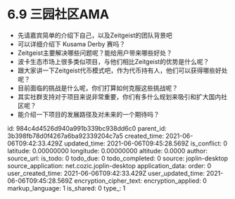 # 6.9 三园社区AMA

- 先请嘉宾简单的介绍下⾃⼰，以及Zeitgeist的团队背景吧
- 可以详细介绍下 Kusama Derby 赛吗？ 
- Zeitgeist主要解决哪些问题呢？能给⽤户带来哪些好处？ 
- 波卡⽣态市场上很多类似项⽬，与他们相⽐Zeitgeist的优势是什么呢？ 
- 跟⼤家讲⼀下Zeitgeist代币模式吧，作为代币持有⼈，他们可以获得哪些好处呢？ 
- ⽬前⾯临的挑战是什么呢，你们打算如何克服这些挑战呢？ 
- 其实社群⽀持对于项⽬来说⾮常重要，你们有多什么规划来吸引和扩⼤国内社区呢？ 
- 能介绍⼀下项⽬的发展路径及对未来的⼀个期待吗？



id: 984c4d4526d940a991b339bc938dd6c0
parent_id: 3b398fb78d0f4267a6ba92339204c7a5
created_time: 2021-06-06T09:42:33.429Z
updated_time: 2021-06-06T09:45:28.569Z
is_conflict: 0
latitude: 0.00000000
longitude: 0.00000000
altitude: 0.0000
author: 
source_url: 
is_todo: 0
todo_due: 0
todo_completed: 0
source: joplin-desktop
source_application: net.cozic.joplin-desktop
application_data: 
order: 0
user_created_time: 2021-06-06T09:42:33.429Z
user_updated_time: 2021-06-06T09:45:28.569Z
encryption_cipher_text: 
encryption_applied: 0
markup_language: 1
is_shared: 0
type_: 1
